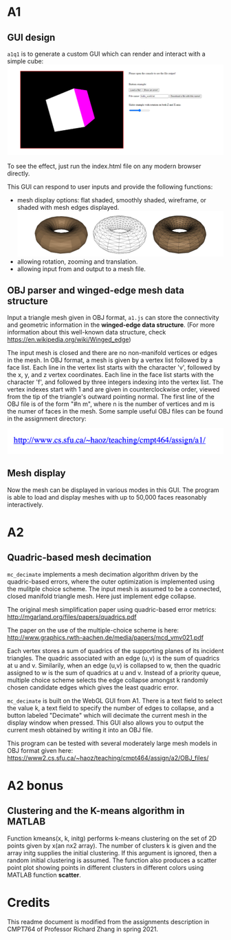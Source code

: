 # A1

## GUI design
`a1q1` is to generate a custom GUI which can render and interact with a simple cube:
![image](https://github.com/ruanyyyyyyy/CMPT764Geometric-Modelling-in-Computer-Graphics/blob/main/a1q1/ProblemStatement/Screen%20Shot%202021-10-28%20at%207.45.08%20PM.png)

To see the effect, just run the index.html file on any modern browser directly. 

This GUI can respond to user inputs and provide the following functions:
- mesh display options: flat shaded, smoothly shaded, wireframe, or shaded with mesh edges displayed.
![image](https://github.com/ruanyyyyyyy/CMPT764Geometric-Modelling-in-Computer-Graphics/blob/main/a1q1/ProblemStatement/Screen%20Shot%202021-10-28%20at%207.45.23%20PM.png)
- allowing rotation, zooming and translation.
- allowing input from and output to a mesh file.

## OBJ parser and winged-edge mesh data structure
Input a triangle mesh given in OBJ format, `a1.js` can store the connectivity and geometric information in the **winged-edge data structure**. (For more information about this well-known data structure, check https://en.wikipedia.org/wiki/Winged_edge)

The input mesh is closed and there are no non-manifold vertices or edges in the mesh. In OBJ format, a mesh is given by a vertex list followed by a face list. Each line in the vertex list starts with the character 'v', followed by the x, y, and z vertex coordinates. Each line in the face list starts with the character 'f', and followed by three integers indexing into the vertex list. The vertex indexes start with 1 and are given in counterclockwise order, viewed from the tip of the triangle's outward pointing normal. The first line of the OBJ file is of the form "#n m", where n is the number of vertices and m is the numer of faces in the mesh. Some sample useful OBJ files can be found in the assignment directory:

![image](https://github.com/ruanyyyyyyy/CMPT764Geometric-Modelling-in-Computer-Graphics/blob/main/a1q1/ProblemStatement/Screen%20Shot%202021-10-28%20at%207.45.39%20PM.png)

## Mesh display

Now the mesh can be displayed in various modes in this GUI. The program is able to load and display meshes with up to 50,000 faces reasonably interactively.

# A2 

## Quadric-based mesh decimation

`mc_decimate` implements a mesh decimation algorithm driven by the quadric-based errors, where the outer optimization is implemented using the mulitple choice scheme. The input mesh is assumed to be a connected, closed manifold triangle mesh. Here just implement edge collapse.

The original mesh simplification paper using quadric-based error metrics: http://mgarland.org/files/papers/quadrics.pdf

The paper on the use of the multiple-choice scheme is here: http://www.graphics.rwth-aachen.de/media/papers/mcd_vmv021.pdf

Each vertex stores a sum of quadrics of the supporting planes of its incident triangles. The quadric associated with an edge (u,v) is the sum of quadrics at u and v. Similarily, when an edge (u,v) is collapsed to w, then the quadric assigned to w is the sum of quadrics at u and v. Instead of a priority queue, multiple choice scheme selects the edge collapse amongst k randomly chosen candidate edges which gives the least quadric error. 

`mc_decimate` is built on the WebGL GUI from A1. There is a text field to select the value k, a text field to specify the number of edges to collapse, and a button labeled "Decimate" which will decimate the current mesh in the display window when pressed. This GUI also allows you to output the current mesh obtained by writing it into an OBJ file.

This program can be tested with several moderately large mesh models in OBJ format given here: 
https://www2.cs.sfu.ca/~haoz/teaching/cmpt464/assign/a2/OBJ_files/


# A2 bonus
## Clustering and the K-means algorithm in MATLAB

Function kmeans(x, k, initg) performs k-means clustering on the set of 2D points given by x(an nx2 array). The number of clusters k is given and the array initg supplies the initial clustering. If this argument is ignored, then a random initial clustering is assumed. The function also produces a scatter point plot showing points in different clusters in different colors using MATLAB function **scatter**.

# Credits
This readme document is modified from the assignments description in CMPT764 of Professor Richard Zhang in spring 2021.  
